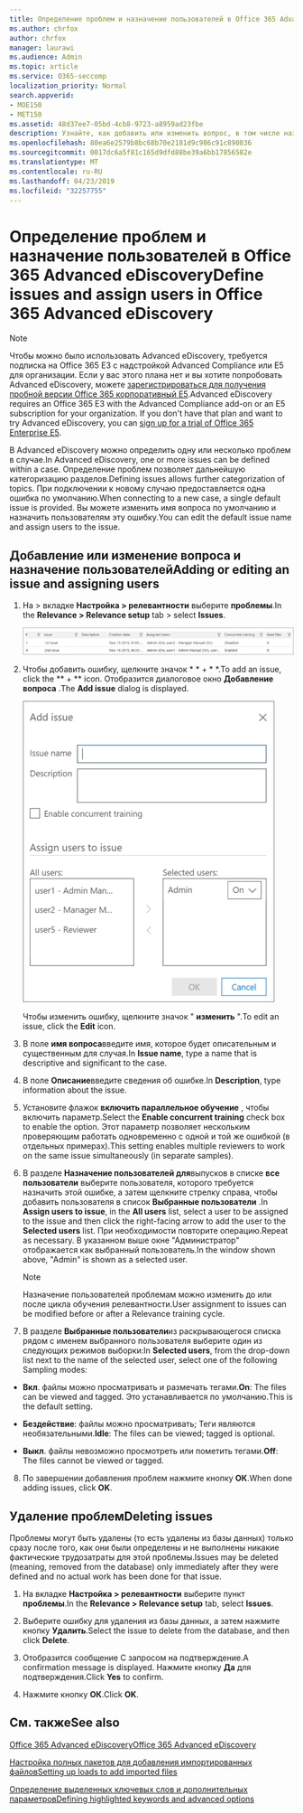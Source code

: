 ```yaml
---
title: Определение проблем и назначение пользователей в Office 365 Advanced eDiscovery
ms.author: chrfox
author: chrfox
manager: laurawi
ms.audience: Admin
ms.topic: article
ms.service: O365-seccomp
localization_priority: Normal
search.appverid:
- MOE150
- MET150
ms.assetid: 48d37ee7-05bd-4cb8-9723-a8959ad23fbe
description: Узнайте, как добавить или изменить вопрос, в том числе назначение пользователей, или удалить ошибку для случая обнаружения электронных данных в Office 365 Advanced eDiscovery.
ms.openlocfilehash: 80ea6e2579b8bc68b70e2181d9c986c91c890836
ms.sourcegitcommit: 0017dc6a5f81c165d9dfd88be39a6bb17856582e
ms.translationtype: MT
ms.contentlocale: ru-RU
ms.lasthandoff: 04/23/2019
ms.locfileid: "32257755"
---
```

# <a name="define-issues-and-assign-users-in-office-365-advanced-ediscovery"></a><span data-ttu-id="95b45-103">Определение проблем и назначение пользователей в Office 365 Advanced eDiscovery</span><span class="sxs-lookup"><span data-stu-id="95b45-103">Define issues and assign users in Office 365 Advanced eDiscovery</span></span>

> [!NOTE]
> <span data-ttu-id="95b45-p101">Чтобы можно было использовать Advanced eDiscovery, требуется подписка на Office 365 E3 с надстройкой Advanced Compliance или E5 для организации. Если у вас этого плана нет и вы хотите попробовать Advanced eDiscovery, можете [зарегистрироваться для получения пробной версии Office 365 корпоративный E5](https://go.microsoft.com/fwlink/p/?LinkID=698279).</span><span class="sxs-lookup"><span data-stu-id="95b45-p101">Advanced eDiscovery requires an Office 365 E3 with the Advanced Compliance add-on or an E5 subscription for your organization. If you don't have that plan and want to try Advanced eDiscovery, you can [sign up for a trial of Office 365 Enterprise E5](https://go.microsoft.com/fwlink/p/?LinkID=698279).</span></span> 
  
<span data-ttu-id="95b45-106">В Advanced eDiscovery можно определить одну или несколько проблем в случае.</span><span class="sxs-lookup"><span data-stu-id="95b45-106">In Advanced eDiscovery, one or more issues can be defined within a case.</span></span> <span data-ttu-id="95b45-107">Определение проблем позволяет дальнейшую категоризацию разделов.</span><span class="sxs-lookup"><span data-stu-id="95b45-107">Defining issues allows further categorization of topics.</span></span> <span data-ttu-id="95b45-108">При подключении к новому случаю предоставляется одна ошибка по умолчанию.</span><span class="sxs-lookup"><span data-stu-id="95b45-108">When connecting to a new case, a single default issue is provided.</span></span> <span data-ttu-id="95b45-109">Вы можете изменить имя вопроса по умолчанию и назначить пользователям эту ошибку.</span><span class="sxs-lookup"><span data-stu-id="95b45-109">You can edit the default issue name and assign users to the issue.</span></span> 
  
## <a name="adding-or-editing-an-issue-and-assigning-users"></a><span data-ttu-id="95b45-110">Добавление или изменение вопроса и назначение пользователей</span><span class="sxs-lookup"><span data-stu-id="95b45-110">Adding or editing an issue and assigning users</span></span>

1. <span data-ttu-id="95b45-111">На \> вкладке **Настройка \> релевантности** выберите **проблемы**.</span><span class="sxs-lookup"><span data-stu-id="95b45-111">In the **Relevance \> Relevance setup** tab \> select **Issues**.</span></span>
    
    ![Элементы для оценивания на вкладке "Настройка релевантности"](media/dfd8f9ef-b167-4ed9-980e-00ae98a97169.png)
  
2. <span data-ttu-id="95b45-113">Чтобы добавить ошибку, щелкните значок \* \* + \* \*.</span><span class="sxs-lookup"><span data-stu-id="95b45-113">To add an issue, click the \*\* + \*\* icon.</span></span> <span data-ttu-id="95b45-114">Отобразится диалоговое окно **Добавление вопроса** .</span><span class="sxs-lookup"><span data-stu-id="95b45-114">The **Add issue** dialog is displayed.</span></span> 
    
    ![Добавление элементов для оценивания на вкладке "Настройка релевантности"](media/c8e94982-139a-472a-b85d-282f2d742046.png)
  
    <span data-ttu-id="95b45-116">Чтобы изменить ошибку, щелкните значок " **изменить** ".</span><span class="sxs-lookup"><span data-stu-id="95b45-116">To edit an issue, click the **Edit** icon.</span></span> 
    
3. <span data-ttu-id="95b45-117">В поле **имя вопроса**введите имя, которое будет описательным и существенным для случая.</span><span class="sxs-lookup"><span data-stu-id="95b45-117">In **Issue name**, type a name that is descriptive and significant to the case.</span></span> 
    
4. <span data-ttu-id="95b45-118">В поле **Описание**введите сведения об ошибке.</span><span class="sxs-lookup"><span data-stu-id="95b45-118">In **Description**, type information about the issue.</span></span>
    
5. <span data-ttu-id="95b45-119">Установите флажок **включить параллельное обучение** , чтобы включить параметр.</span><span class="sxs-lookup"><span data-stu-id="95b45-119">Select the **Enable concurrent training** check box to enable the option.</span></span> <span data-ttu-id="95b45-120">Этот параметр позволяет нескольким проверяющим работать одновременно с одной и той же ошибкой (в отдельных примерах).</span><span class="sxs-lookup"><span data-stu-id="95b45-120">This setting enables multiple reviewers to work on the same issue simultaneously (in separate samples).</span></span> 
    
6. <span data-ttu-id="95b45-121">В разделе **Назначение пользователей для**выпусков в списке **все пользователи** выберите пользователя, которого требуется назначить этой ошибке, а затем щелкните стрелку справа, чтобы добавить пользователя в список **Выбранные пользователи** .</span><span class="sxs-lookup"><span data-stu-id="95b45-121">In **Assign users to issue**, in the **All users** list, select a user to be assigned to the issue and then click the right-facing arrow to add the user to the **Selected users** list.</span></span> <span data-ttu-id="95b45-122">При необходимости повторите операцию.</span><span class="sxs-lookup"><span data-stu-id="95b45-122">Repeat as necessary.</span></span> <span data-ttu-id="95b45-123">В указанном выше окне "Администратор" отображается как выбранный пользователь.</span><span class="sxs-lookup"><span data-stu-id="95b45-123">In the window shown above, "Admin" is shown as a selected user.</span></span> 
    
    > [!NOTE]
    > <span data-ttu-id="95b45-124">Назначение пользователей проблемам можно изменить до или после цикла обучения релевантности.</span><span class="sxs-lookup"><span data-stu-id="95b45-124">User assignment to issues can be modified before or after a Relevance training cycle.</span></span> 
  
7. <span data-ttu-id="95b45-125">В разделе **Выбранные пользователи**из раскрывающегося списка рядом с именем выбранного пользователя выберите один из следующих режимов выборки:</span><span class="sxs-lookup"><span data-stu-id="95b45-125">In **Selected users**, from the drop-down list next to the name of the selected user, select one of the following Sampling modes:</span></span> 
    
  - <span data-ttu-id="95b45-126">**Вкл**. файлы можно просматривать и размечать тегами.</span><span class="sxs-lookup"><span data-stu-id="95b45-126">**On**: The files can be viewed and tagged.</span></span> <span data-ttu-id="95b45-127">Это устанавливается по умолчанию.</span><span class="sxs-lookup"><span data-stu-id="95b45-127">This is the default setting.</span></span>
    
  - <span data-ttu-id="95b45-128">**Бездействие**: файлы можно просматривать; Теги являются необязательными.</span><span class="sxs-lookup"><span data-stu-id="95b45-128">**Idle**: The files can be viewed; tagged is optional.</span></span>
    
  - <span data-ttu-id="95b45-129">**Выкл**. файлы невозможно просмотреть или пометить тегами.</span><span class="sxs-lookup"><span data-stu-id="95b45-129">**Off**: The files cannot be viewed or tagged.</span></span>
    
8. <span data-ttu-id="95b45-130">По завершении добавления проблем нажмите кнопку **ОК**.</span><span class="sxs-lookup"><span data-stu-id="95b45-130">When done adding issues, click **OK**.</span></span>
    
## <a name="deleting-issues"></a><span data-ttu-id="95b45-131">Удаление проблем</span><span class="sxs-lookup"><span data-stu-id="95b45-131">Deleting issues</span></span>

<span data-ttu-id="95b45-132">Проблемы могут быть удалены (то есть удалены из базы данных) только сразу после того, как они были определены и не выполнены никакие фактические трудозатраты для этой проблемы.</span><span class="sxs-lookup"><span data-stu-id="95b45-132">Issues may be deleted (meaning, removed from the database) only immediately after they were defined and no actual work has been done for that issue.</span></span> 
  
1. <span data-ttu-id="95b45-133">На вкладке **Настройка \> релевантности** выберите пункт **проблемы**.</span><span class="sxs-lookup"><span data-stu-id="95b45-133">In the **Relevance \> Relevance setup** tab, select **Issues**.</span></span>
    
2. <span data-ttu-id="95b45-134">Выберите ошибку для удаления из базы данных, а затем нажмите кнопку **Удалить**.</span><span class="sxs-lookup"><span data-stu-id="95b45-134">Select the issue to delete from the database, and then click **Delete**.</span></span>
    
3. <span data-ttu-id="95b45-135">Отобразится сообщение С запросом на подтверждение.</span><span class="sxs-lookup"><span data-stu-id="95b45-135">A confirmation message is displayed.</span></span> <span data-ttu-id="95b45-136">Нажмите кнопку **Да** для подтверждения.</span><span class="sxs-lookup"><span data-stu-id="95b45-136">Click **Yes** to confirm.</span></span> 
    
4. <span data-ttu-id="95b45-137">Нажмите кнопку **ОК**.</span><span class="sxs-lookup"><span data-stu-id="95b45-137">Click **OK**.</span></span>
    
## <a name="see-also"></a><span data-ttu-id="95b45-138">См. также</span><span class="sxs-lookup"><span data-stu-id="95b45-138">See also</span></span>

[<span data-ttu-id="95b45-139">Office 365 Advanced eDiscovery</span><span class="sxs-lookup"><span data-stu-id="95b45-139">Office 365 Advanced eDiscovery</span></span>](office-365-advanced-ediscovery.md)
  
[<span data-ttu-id="95b45-140">Настройка полных пакетов для добавления импортированных файлов</span><span class="sxs-lookup"><span data-stu-id="95b45-140">Setting up loads to add imported files</span></span>](set-up-loads-to-add-imported-files.md)
  
[<span data-ttu-id="95b45-141">Определение выделенных ключевых слов и дополнительных параметров</span><span class="sxs-lookup"><span data-stu-id="95b45-141">Defining highlighted keywords and advanced options</span></span>](define-highlighted-keywords-and-advanced-options.md)

